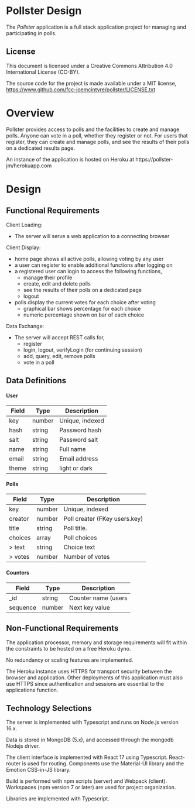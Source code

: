 # Pollster Design

The *Pollster* application is a full stack application project for
managing and participating in polls.

## License
This document is licensed under a Creative Commons Attribution 4.0
International License (CC-BY).

The source code for the project is made available under a MIT license,
https://www.github.com/fcc-joemcintyre/pollster/LICENSE.txt

# Overview

Pollster provides access to polls and the facilities to create and manage polls.
Anyone can vote in a poll, whether they register or not. For users that register,
they can create and manage polls, and see the results of their polls on a
dedicated results page.

An instance of the application is hosted on Heroku at
https://pollster-jm/herokuapp.com

# Design

## Functional Requirements

Client Loading:

- The server will serve a web application to a connecting browser

Client Display:

- home page shows all active polls, allowing voting by any user
- a user can register to enable additional functions after logging on
- a registered user can login to access the following functions,
  - manage their profile
  - create, edit and delete polls
  - see the results of their polls on a dedicated page
  - logout
- polls display the current votes for each choice after voting
  - graphical bar shows percentage for each choice
  - numeric percentage shown on bar of each choice

Data Exchange:

- The server will accept REST calls for,
  - register
  - login, logout, verifyLogin (for continuing session)
  - add, query, edit, remove polls
  - vote in a poll

## Data Definitions

#### User

| Field    | Type   | Description     |
| -------- | ------ | --------------- |
| key      | number | Unique, indexed |
| hash     | string | Password hash   |
| salt     | string | Password salt   |
| name     | string | Full name       |
| email    | string | Email address   |
| theme    | string | light or dark   |

#### Polls

| Field      | Type   | Description                   |
| ---------- | ------ | ----------------------------- |
| key        | number | Unique, indexed               |
| creator    | number | Poll creater (FKey users.key) |
| title      | string | Poll title.                   |
| choices    | array  | Poll choices                  |
|  > text    | string | Choice text                   |
|  > votes   | number | Number of votes               |

#### Counters

| Field    | Type   | Description                  |
| -------- | ------ | ---------------------------- |
| _id      | string | Counter name (users | polls) |
| sequence | number | Next key value               |

## Non-Functional Requirements

The application processor, memory and storage requirements will fit within the
constraints to be hosted on a free Heroku dyno.

No redundancy or scaling features are implemented.

The Heroku instance uses HTTPS for transport security between the browser and
application. Other deployments of this application must also use HTTPS since
authentication and sessions are essential to the applications function.

## Technology Selections

The server is implemented with Typescript and runs on Node.js version 16.x.

Data is stored in MongoDB (5.x), and accessed through the mongodb Nodejs driver.

The client interface is implemented with React 17 using Typescript.
React-router is used for routing. Components use the Material-UI library and the Emotion CSS-in-JS library.

Build is performed with npm scripts (server) and Webpack (client). Workspaces (npm version 7 or later) are used for project organization.

Libraries are implemented with Typescript.
